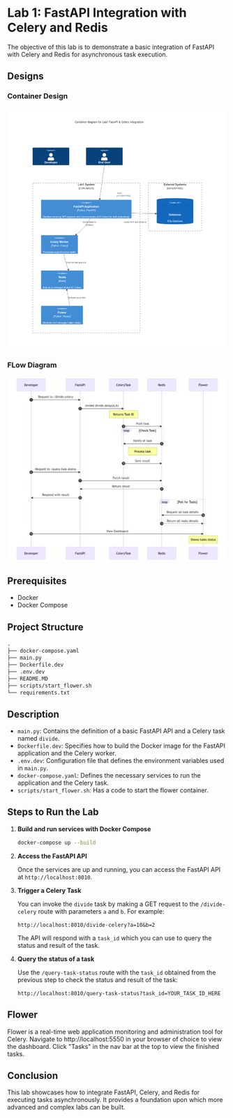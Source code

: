 

# Lab 1: FastAPI Integration with Celery and Redis

The objective of this lab is to demonstrate a basic integration of FastAPI with Celery and Redis for asynchronous task execution.
## Designs

### Container Design
![c4 model](../img/celery/lab1/container.png)


### FLow Diagram

![Flow ](../img/celery/lab1/flow.png)
## Prerequisites

- Docker
- Docker Compose 

## Project Structure

```
.
├── docker-compose.yaml
├── main.py
├── Dockerfile.dev
├── .env.dev
├── README.MD
├── scripts/start_flower.sh
└── requirements.txt
```

## Description

- `main.py`: Contains the definition of a basic FastAPI API and a Celery task named `divide`.
- `Dockerfile.dev`: Specifies how to build the Docker image for the FastAPI application and the Celery worker.
- `.env.dev`: Configuration file that defines the environment variables used in `main.py`.
- `docker-compose.yaml`: Defines the necessary services to run the application and the Celery task.
- `scripts/start_flower.sh`: Has a code to start the flower container.

## Steps to Run the Lab

1. **Build and run services with Docker Compose**

   ```bash
   docker-compose up --build
   ```

2. **Access the FastAPI API**

   Once the services are up and running, you can access the FastAPI API at `http://localhost:8010`.

3. **Trigger a Celery Task**

   You can invoke the `divide` task by making a GET request to the `/divide-celery` route with parameters `a` and `b`. For example:

   ```
   http://localhost:8010/divide-celery?a=10&b=2
   ```

   The API will respond with a `task_id` which you can use to query the status and result of the task.

4. **Query the status of a task**

   Use the `/query-task-status` route with the `task_id` obtained from the previous step to check the status and result of the task:

   ```
   http://localhost:8010/query-task-status?task_id=YOUR_TASK_ID_HERE
   ```
## Flower

Flower is a real-time web application monitoring and administration tool for Celery.
Navigate to http://localhost:5550 in your browser of choice to view the dashboard. Click "Tasks" in the nav bar at the top to view the finished tasks.
## Conclusion

This lab showcases how to integrate FastAPI, Celery, and Redis for executing tasks asynchronously. It provides a foundation upon which more advanced and complex labs can be built.
